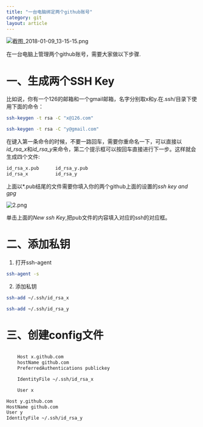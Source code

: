 ```yaml
---
title: "一台电脑绑定两个github账号"
category: git
layout: article
---
```


![截图_2018-01-09_13-15-15.png](http://yuzibo.qiniudn.com/截图_2018-01-09_13-15-15.png)

在一台电脑上管理两个github账号，需要大家做以下步骤.

# 一、生成两个SSH Key
比如说，你有一个126的邮箱和一个gmail邮箱，名字分别取x和y.在.ssh/目录下使用下面的命令：

```bash
ssh-keygen -t rsa -C "x@126.com"

ssh-keygen -t rsa -C "y@gmail.com"
```

在键入第一条命令的时候，不要一路回车，需要你重命名一下，可以直接以*id_rsa_x*和*id_rsa_y*来命令，第二个提示框可以按回车直接进行下一步。这样就会生成四个文件:

```bash
id_rsa_x.pub      id_rsa_y.pub
id_rsa_x          id_rsa_y
```
上面以\*.pub结尾的文件需要你填入你的两个github上面的设置的*ssh key and gpg*

![2.png](http://yuzibo.qiniudn.com/2.png)

单击上面的*New ssh Key*,把pub文件的内容填入对应的ssh的对应框。

# 二、添加私钥

1. 打开ssh-agent

```bash
ssh-agent -s
```

2. 添加私钥

```bash
ssh-add ~/.ssh/id_rsa_x

ssh-add ~/.ssh/id_rsa_y
```

# 三、创建config文件

```bash

	Host x.github.com
	hostName github.com
	PreferredAuthentications publickey

	IdentityFile ~/.ssh/id_rsa_x

	User x

Host y.github.com
HostName github.com
User y
IdentityFile ~/.ssh/id_rsa_y




